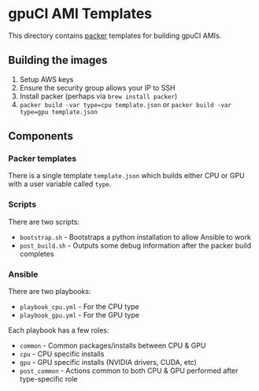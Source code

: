 # gpuCI AMI Templates

This directory contains [packer](https://www.packer.io/) templates for building gpuCI AMIs.

## Building the images

1. Setup AWS keys
2. Ensure the security group allows your IP to SSH
3. Install packer (perhaps via `brew install packer`)
4. `packer build -var type=cpu template.json` or `packer build -var type=gpu template.json`

## Components

### Packer templates

There is a single template `template.json` which builds either CPU or GPU with a user variable called `type`.

### Scripts

There are two scripts:
- `bootstrap.sh` - Bootstraps a python installation to allow Ansible to work
- `post_build.sh` - Outputs some debug information after the packer build completes

### Ansible

There are two playbooks:
- `playbook_cpu.yml` - For the CPU type
- `playbook_gpu.yml` - For the GPU type

Each playbook has a few roles:
- `common` - Common packages/installs between CPU & GPU
- `cpu` - CPU specific installs
- `gpu` - GPU specific installs (NVIDIA drivers, CUDA, etc)
- `post_common` - Actions common to both CPU & GPU performed after type-specific role